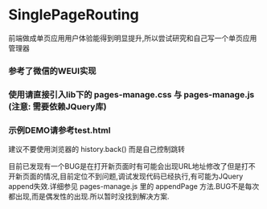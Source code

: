 # SinglePageRouting
前端做成单页应用用户体验能得到明显提升,所以尝试研究和自己写一个单页应用管理器

### 参考了微信的WEUI实现

### 使用请直接引入lib下的 pages-manage.css 与 pages-manage.js (注意: 需要依赖JQuery库)

### 示例DEMO请参考test.html

建议不要使用浏览器的 history.back() 而是自己控制跳转

目前已发现有一个BUG是在打开新页面时有可能会出现URL地址修改了但是打不开新页面的情况,目前定位不到问题,调试发现代码已经执行,有可能为JQuery append失效.详细参见 pages-manage.js 里的 appendPage 方法.BUG不是每次都出现,而是偶发性的出现.所以暂时没找到解决方案.
